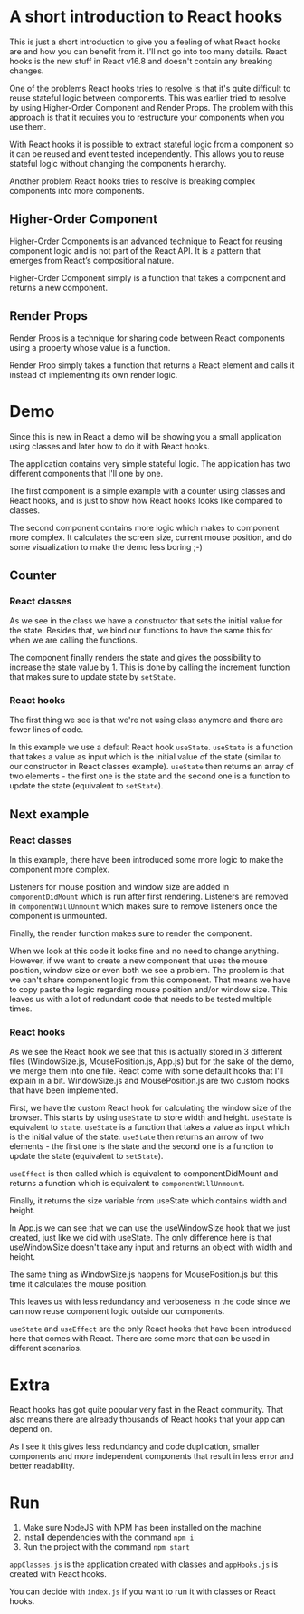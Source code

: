 # A short introduction to React hooks
This is just a short introduction to give you a feeling of what React hooks are and how you can benefit from it. I'll not go into too many details.
React hooks is the new stuff in React v16.8 and doesn't contain any breaking changes.

One of the problems React hooks tries to resolve is that it's quite difficult to reuse stateful logic between components.
This was earlier tried to resolve by using Higher-Order Component and Render Props. The problem with this approach is that it requires you to restructure your components when you use them.

With React hooks it is possible to extract stateful logic from a component so it can be reused and event tested independently. This allows you to reuse stateful logic without changing the components hierarchy.

Another problem React hooks tries to resolve is breaking complex components into more components.


## Higher-Order Component
Higher-Order Components is an advanced technique to React for reusing component logic and is not part of the React API. It is a pattern that emerges from React’s compositional nature.

Higher-Order Component simply is a function that takes a component and returns a new component.

## Render Props
Render Props is a technique for sharing code between React components using a property whose value is a function.

Render Prop simply takes a function that returns a React element and calls it instead of implementing its own render logic.


# Demo
Since this is new in React a demo will be showing you a small application using classes and later how to do it with React hooks.

The application contains very simple stateful logic.
The application has two different components that I'll one by one.

The first component is a simple example with a counter using classes and React hooks, and is just to show how React hooks looks like compared to classes.

The second component contains more logic which makes to component more complex. It calculates the screen size, current mouse position, and do some visualization to make the demo less boring ;-)

## Counter
### React classes
As we see in the class we have a constructor that sets the initial value for the state. Besides that, we bind our functions to have the same this for when we are calling the functions.

The component finally renders the state and gives the possibility to increase the state value by 1.
This is done by calling the increment function that makes sure to update state by `setState`.

### React hooks
The first thing we see is that we're not using class anymore and there are fewer lines of code.

In this example we use a default React hook `useState`.
`useState` is a function that takes a value as input which is the initial value of the state (similar to our constructor in React classes example). `useState` then returns an array of two elements - the first one is the state and the second one is a function to update the state (equivalent to `setState`).


## Next example
### React classes
In this example, there have been introduced some more logic to make the component more complex.

Listeners for mouse position and window size are added in `componentDidMount` which is run after first rendering.
Listeners are removed in `componentWillUnmount` which makes sure to remove listeners once the component is unmounted.

Finally, the render function makes sure to render the component.

When we look at this code it looks fine and no need to change anything. However, if we want to create a new component that uses the mouse position, window size or even both we see a problem.
The problem is that we can't share component logic from this component. That means we have to copy paste the logic regarding mouse position and/or window size.
This leaves us with a lot of redundant code that needs to be tested multiple times.

### React hooks
As we see the React hook we see that this is actually stored in 3 different files (WindowSize.js, MousePosition.js, App.js) but for the sake of the demo, we merge them into one file.
React come with some default hooks that I'll explain in a bit. WindowSize.js and MousePosition.js are two custom hooks that have been implemented.

First, we have the custom React hook for calculating the window size of the browser. This starts by using `useState` to store width and height. `useState` is equivalent to `state`. `useState` is a function that takes a value as input which is the initial value of the state. `useState` then returns an arrow of two elements - the first one is the state and the second one is a function to update the state (equivalent to `setState`).

`useEffect` is then called which is equivalent to componentDidMount and returns a function which is equivalent to `componentWillUnmount`.

Finally, it returns the size variable from useState which contains width and height.

In App.js we can see that we can use the useWindowSize hook that we just created, just like we did with useState. The only difference here is that useWindowSize doesn't take any input and returns an object with width and height.

The same thing as WindowSize.js happens for MousePosition.js but this time it calculates the mouse position.

This leaves us with less redundancy and verboseness in the code since we can now reuse component logic outside our components.

`useState` and `useEffect` are the only React hooks that have been introduced here that comes with React. There are some more that can be used in different scenarios.

# Extra
React hooks has got quite popular very fast in the React community. That also means there are already thousands of React hooks that your app can depend on.

As I see it this gives less redundancy and code duplication, smaller components and more independent components that result in less error and better readability.

# Run
1. Make sure NodeJS with NPM has been installed on the machine
2. Install dependencies with the command `npm i`
3. Run the project with the command `npm start`

`appClasses.js` is the application created with classes and `appHooks.js` is created with React hooks.

You can decide with `index.js` if you want to run it with classes or React hooks.